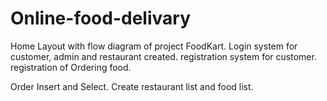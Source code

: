 # Online-food-delivary
Home Layout with flow diagram of project FoodKart.
Login system for customer, admin and restaurant created.
registration system for customer.
registration of Ordering  food.

Order Insert and Select.
Create restaurant list and food list.
